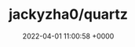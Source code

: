 ---
title: "jackyzha0/quartz"
link: "https://github.com/jackyzha0/quartz"
date: "2022-04-01 11:00:58 +0000"
description: "🌱 host your own second brain and digital garden for free"
category: "github"
---